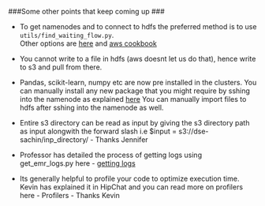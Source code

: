 ###Some other points that keep coming up ###

- To get namenodes and to connect to hdfs the preferred method is to use `utils/find_waiting_flow.py`.  
Other options are [here](AccessingNameNodes.md) and 
[aws cookbook](http://seed.ucsd.edu/mediawiki/index.php/AWS_CookBook)

- You cannot write to a file in hdfs (aws doesnt let us do that), hence write to s3 and pull from there. 
- Pandas, scikit-learn, numpy etc are now pre installed in the
  clusters. You can manually install any new package that you might
  require by sshing into the namenode as explained [here](HadoopClusterAccess)
  You can manually import files to hdfs after sshing into the namenode as well.
- Entire s3 directory can be read as input by giving the s3 directory path as input alongwith the forward slash i.e $input = s3://dse-sachin/inp_directory/ - Thanks Jennifer
- Professor has detailed the process of getting logs using get_emr_logs.py here - [getting logs](http://seed.ucsd.edu/mediawiki/index.php/AccessingLogsUsingOurScripts)
- Its generally helpful to profile your code to optimize execution time. Kevin has explained it in HipChat and you can read more on profilers here - Profilers - Thanks Kevin
